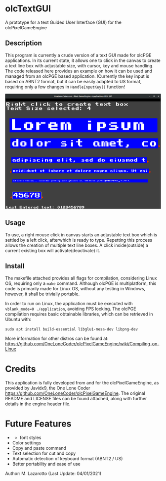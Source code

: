 # olcTextGUI
A prototype for a text Guided User Interface (GUI) for the olcPixelGameEngine

## Description
This program is currently a crude version of a text GUI made for olcPGE applications. 
In its current state, it allows one to click in the canvas to create a text line 
box with adjustable size, with cursor, key and mouse handling. The code released 
here provides an example on how it can be used and managed from an olcPGE based 
application. !Currently the key input is based on ABNT2 format, but it can be 
easily adapted to US format, requiring only a few changes in `HandleInputKey()` 
function!

<img src="img/figures/app-demo.png" width=800>

## Usage
To use, a right mouse click in canvas starts an adjustable text box which is settled 
by a left click, afterwhich is ready to type. Repetting this process allows the 
creation of multiple text line boxes. A click inside(outside) a current existing 
box will activate(deactivate) it.

## Install
The makefile attached provides all flags for compilation, considering Linux OS, 
requiring only a `make` command. Although olcPGE is multiplatform, this code is 
primarily made for Linux OS, without any testing in Windows, however, it shall be 
trivially portable. 

In order to run on Linux, the application must be executed with `vblank_mode=0 ./application`, 
avoiding FPS locking. The olcPGE compilation requires basic obtainable libraries, which 
can be retrieved in Ubuntu with:

`sudo apt install build-essential libglu1-mesa-dev libpng-dev`

More information for other distros can be found at:
https://github.com/OneLoneCoder/olcPixelGameEngine/wiki/Compiling-on-Linux

# Credits
This application is fully developed from and for the olcPixelGameEngine, as provided 
by Javidx9, the One Lone Coder https://github.com/OneLoneCoder/olcPixelGameEngine. 
The original README and LICENSE files can be found attached, along with further details 
in the engine header file.

# Future Features
* + font styles
* Color settings
* Copy and paste command
* Text selection for cut and copy
* Automatic detection of keyboard format (ABNT2 / US)
* Better portability and ease of use

Author: M. Lazarotto (Last Update: 04/01/2021)
